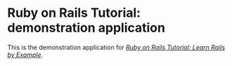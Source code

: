# Ruby on Rails Tutorial: demonstration application

This is the demonstration application for [*Ruby on Rails Tutorial: Learn Rails by Example*](http://railstutorial.org).
